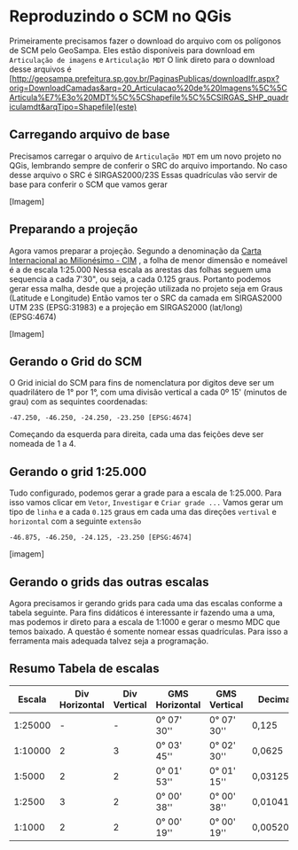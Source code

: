 # Reproduzindo o SCM no QGis

Primeiramente precisamos fazer o download do arquivo com os polígonos de SCM pelo GeoSampa. Eles estão disponíveis para download em `Articulação de imagens` e `Articulação MDT`
O link direto para o download desse arquivos é [http://geosampa.prefeitura.sp.gov.br/PaginasPublicas/downloadIfr.aspx?orig=DownloadCamadas&arq=20_Articulacao%20de%20Imagens%5C%5CArticula%E7%E3o%20MDT%5C%5CShapefile%5C%5CSIRGAS_SHP_quadriculamdt&arqTipo=Shapefile](este)

## Carregando arquivo de base

Precisamos carregar o arquivo de `Articulação MDT` em um novo projeto no QGis, lembrando sempre de conferir o SRC do arquivo importando. No caso desse arquivo o SRC é SIRGAS2000/23S
Essas quadrículas vão servir de base para conferir o SCM que vamos gerar

[Imagem]

## Preparando a projeção

Agora vamos preparar a projeção. Segundo a denominação da [Carta Internacional ao Milionésimo - CIM](http://coral.ufsm.br/cartografia/index.php?option=com_content&view=article&id=24%3Acartaninternacionalndonmundonaonmilionesimo-cimn&catid=14%3Abasico&Itemid=30) , a folha de menor dimensão e nomeável é a de escala 1:25.000
Nessa escala as arestas das folhas seguem uma sequencia a cada 7'30", ou seja, a cada 0.125 graus. Portanto podemos gerar essa malha, desde que a projeção utilizada no projeto seja em Graus (Latitude e Longitude)
Então vamos ter o SRC da camada em SIRGAS2000 UTM 23S (EPSG:31983) e a projeção em SIRGAS2000 (lat/long) (EPSG:4674)

[Imagem]

## Gerando o Grid do SCM

O Grid inicial do SCM para fins de nomenclatura por digitos deve ser um quadrilátero de 1° por 1°, com uma divisão vertical a cada 0º 15' (minutos de grau) com as sequintes coordenadas:

`-47.250, -46.250, -24.250, -23.250 [EPSG:4674]`

Começando da esquerda para direita, cada uma das feições deve ser nomeada de 1 a 4.


## Gerando o grid 1:25.000

Tudo configurado, podemos gerar a grade para a escala de 1:25.000. Para isso vamos clicar em `Vetor`, `Investigar` e `Criar grade ...`
Vamos gerar um tipo de `linha` e a cada `0.125` graus em cada uma das direções `vertival` e `horizontal` com a seguinte `extensão`

`-46.875, -46.250, -24.125, -23.250 [EPSG:4674]`

[imagem]

## Gerando o grids das outras escalas

Agora precisamos ir gerando grids para cada uma das escalas conforme a tabela seguinte. Para fins didáticos é interessante ir fazendo uma a uma, mas podemos ir direto para a escala de 1:1000 e gerar o mesmo MDC que temos baixado. A questão é somente nomear essas quadrículas. Para isso a ferramenta mais adequada talvez seja a programação. 

## Resumo Tabela de escalas

|Escala     |Div Horizontal	|Div Vertical	|GMS Horizontal	|GMS Vertical	|Decimal Horizontal	|Decimal Vertical |
|-----------|-------|-------|---------------|---------------|-------------------|-------------------|
|1:25000	|-	    |-	    |0° 07' 30''	|0° 07' 30''	|0,125	            |0,125              |
|1:10000	|2	    |3	    |0° 03' 45''	|0° 02' 30''	|0,0625         	|0,041666666666667  |
|1:5000	    |2	    |2	    |0° 01' 53''	|0° 01' 15''	|0,03125        	|0,020833333333333  |
|1:2500	    |3	    |2	    |0° 00' 38''	|0° 00' 38''	|0,010416666666667	|0,010416666666667  |
|1:1000	    |2	    |2	    |0° 00' 19''	|0° 00' 19''	|0,005208333333333	|0,005208333333333  |





